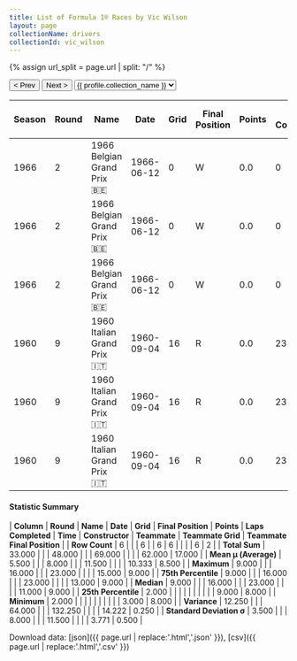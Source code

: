 ```yaml
---
title: List of Formula 1® Races by Vic Wilson
layout: page
collectionName: drivers
collectionId: vic_wilson
---
```


{% assign url_split = page.url | split: "/" %}
<div id="collection-navigation">
<button onclick="selector.options[selector.selectedIndex-1].value && (window.location = selector.options[selector.selectedIndex-1].value);">&lt; Prev</button>
<button onclick="selector.options[selector.selectedIndex+1].value && (window.location = selector.options[selector.selectedIndex+1].value);">Next &gt;</button>
<select id="selector" onchange="this.options[this.selectedIndex].value && (window.location = this.options[this.selectedIndex].value);">
  {% for collectionId in site.data[page.collectionName].refs %}
    {% if collectionId == page.collectionId %}
      {% assign selected = "selected" %}
    {% else %}
      {% assign selected = "" %}
    {% endif %}
    {% assign profile = site.data[page.collectionName][collectionId].profile %}
    <option value="/f1/{{ page.collectionName }}/{{ collectionId }}/{{ url_split[4] }}" {{ selected }}>{{ profile.collection_name }}</option>
  {% endfor %}
</select>
</div>

| Season | Round | Name | Date | Grid | Final Position | Points | Laps Completed | Time | Constructor | Teammate | Teammate Grid | Teammate Final Position |
|--|--|--|--|--|--|--|--|--|--|--|--|--|
| 1966 | 2 | 1966 Belgian Grand Prix 🇧🇪 | 1966-06-12 | 0 | W | 0.0 | 0 |   | BRM 🇬🇧 | [Jackie Stewart 🇬🇧](/f1/drivers/stewart) | 3 | R |
| 1966 | 2 | 1966 Belgian Grand Prix 🇧🇪 | 1966-06-12 | 0 | W | 0.0 | 0 |   | BRM 🇬🇧 | [Graham Hill 🇬🇧](/f1/drivers/hill) | 9 | R |
| 1966 | 2 | 1966 Belgian Grand Prix 🇧🇪 | 1966-06-12 | 0 | W | 0.0 | 0 |   | BRM 🇬🇧 | [Bob Bondurant 🇺🇸](/f1/drivers/bondurant) | 11 | R |
| 1960 | 9 | 1960 Italian Grand Prix 🇮🇹 | 1960-09-04 | 16 | R | 0.0 | 23 |   | Cooper-Climax 🇬🇧 | [Piero Drogo 🇮🇹](/f1/drivers/drogo) | 15 | 8 |
| 1960 | 9 | 1960 Italian Grand Prix 🇮🇹 | 1960-09-04 | 16 | R | 0.0 | 23 |   | Cooper-Climax 🇬🇧 | [Wolfgang Seidel 🇩🇪](/f1/drivers/seidel) | 13 | 9 |
| 1960 | 9 | 1960 Italian Grand Prix 🇮🇹 | 1960-09-04 | 16 | R | 0.0 | 23 |   | Cooper-Climax 🇬🇧 | [Arthur Owen 🇬🇧](/f1/drivers/owen) | 11 | R |

#### Statistic Summary

| **Column** | **Round** | **Name** | **Date** | **Grid** | **Final Position** | **Points** | **Laps Completed** | **Time** | **Constructor** | **Teammate** | **Teammate Grid** | **Teammate Final Position** |
| **Row Count** | 6 |  |  | 6 |  | 6 | 6 |  |  |  | 6 | 2 |
| **Total Sum** | 33.000 |  |  | 48.000 |  |  | 69.000 |  |  |  | 62.000 | 17.000 |
| **Mean μ (Average)** | 5.500 |  |  | 8.000 |  |  | 11.500 |  |  |  | 10.333 | 8.500 |
| **Maximum** | 9.000 |  |  | 16.000 |  |  | 23.000 |  |  |  | 15.000 | 9.000 |
| **75th Percentile** | 9.000 |  |  | 16.000 |  |  | 23.000 |  |  |  | 13.000 | 9.000 |
| **Median** | 9.000 |  |  | 16.000 |  |  | 23.000 |  |  |  | 11.000 | 9.000 |
| **25th Percentile** | 2.000 |  |  |  |  |  |  |  |  |  | 9.000 | 8.000 |
| **Minimum** | 2.000 |  |  |  |  |  |  |  |  |  | 3.000 | 8.000 |
| **Variance** | 12.250 |  |  | 64.000 |  |  | 132.250 |  |  |  | 14.222 | 0.250 |
| **Standard Deviation σ** | 3.500 |  |  | 8.000 |  |  | 11.500 |  |  |  | 3.771 | 0.500 |

Download data: [json]({{ page.url | replace:'.html','.json' }}), [csv]({{ page.url | replace:'.html','.csv' }})
